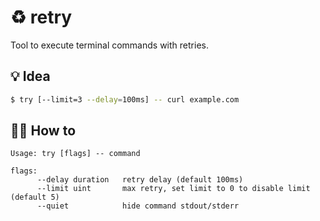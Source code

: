 # ♻️ retry

Tool to execute terminal commands with retries.

## 💡 Idea

```bash
$ try [--limit=3 --delay=100ms] -- curl example.com
```

## 🤼‍♂️ How to

```
Usage: try [flags] -- command

flags:
      --delay duration   retry delay (default 100ms)
      --limit uint       max retry, set limit to 0 to disable limit (default 5)
      --quiet            hide command stdout/stderr
```
